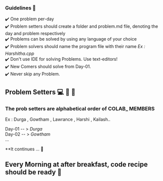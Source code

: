 ### Guidelines 🎌  <br>
:heavy_check_mark: One problem per-day <br>
:heavy_check_mark: Problem setters should create a folder and problem.md file, denoting the day and problem respectively <br>
:heavy_check_mark: Problems can be solved by using any language of your choice <br>
:heavy_check_mark: Problem solvers should name the program file with their name  *Ex : Harshitha.cpp* <br>
:heavy_check_mark: Don't use IDE for solving Problems. Use text-editors! <br>
:heavy_check_mark: New Comers should solve from Day-01.<br>
:heavy_check_mark: Never skip any Problem.

## Problem Setters  💻  👩 👨 

### The prob setters are alphabetical order of COLAB_ MEMBERS <br> 

Ex : Durga , Gowtham , Lawrance , Harshi , Kailash.. <br> 

Day-01 -- > *Durga* <br> 
Day-02 -- > *Gowtham* <br> ...

**It continues ...
🙂

## Every Morning at after breakfast, code recipe should be ready 🍔 <br> 


